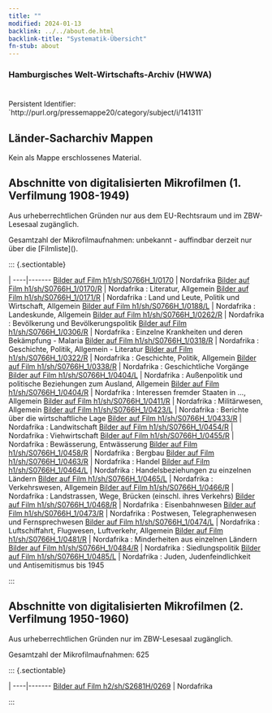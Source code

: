 ```yaml
---
title: ""
modified: 2024-01-13
backlink: ../../about.de.html
backlink-title: "Systematik-Übersicht"
fn-stub: about
---
```


### Hamburgisches Welt-Wirtschafts-Archiv (HWWA)

# 

<div class="hint">Persistent Identifier: `http://purl.org/pressemappe20/category/subject/i/141311`</div>







## Länder-Sacharchiv Mappen





Kein als Mappe erschlossenes Material.



<a id="filmsections" />

## Abschnitte von digitalisierten Mikrofilmen (1. Verfilmung 1908-1949)

<p>Aus urheberrechtlichen Gründen nur aus dem EU-Rechtsraum und im ZBW-Lesesaal zugänglich.</p>


<p>Gesamtzahl der Mikrofilmaufnahmen: unbekannt - auffindbar derzeit nur über die [Filmliste]().</p>





::: {.sectiontable}

 | 
----|-------
<a class="btn" href="https://pm20.zbw.eu/film/h1/sh/S0766H_1/0170" rel="nofollow">Bilder auf Film h1/sh/S0766H_1/0170</a> | Nordafrika
<a class="btn" href="https://pm20.zbw.eu/film/h1/sh/S0766H_1/0170/R" rel="nofollow">Bilder auf Film h1/sh/S0766H_1/0170/R</a> | Nordafrika : Literatur, Allgemein
<a class="btn" href="https://pm20.zbw.eu/film/h1/sh/S0766H_1/0171/R" rel="nofollow">Bilder auf Film h1/sh/S0766H_1/0171/R</a> | Nordafrika : Land und Leute, Politik und Wirtschaft, Allgemein
<a class="btn" href="https://pm20.zbw.eu/film/h1/sh/S0766H_1/0188/L" rel="nofollow">Bilder auf Film h1/sh/S0766H_1/0188/L</a> | Nordafrika :  Landeskunde, Allgemein
<a class="btn" href="https://pm20.zbw.eu/film/h1/sh/S0766H_1/0262/R" rel="nofollow">Bilder auf Film h1/sh/S0766H_1/0262/R</a> | Nordafrika : Bevölkerung und Bevölkerungspolitik
<a class="btn" href="https://pm20.zbw.eu/film/h1/sh/S0766H_1/0306/R" rel="nofollow">Bilder auf Film h1/sh/S0766H_1/0306/R</a> | Nordafrika : Einzelne Krankheiten und deren Bekämpfung - Malaria
<a class="btn" href="https://pm20.zbw.eu/film/h1/sh/S0766H_1/0318/R" rel="nofollow">Bilder auf Film h1/sh/S0766H_1/0318/R</a> | Nordafrika : Geschichte, Politik, Allgemein - Literatur
<a class="btn" href="https://pm20.zbw.eu/film/h1/sh/S0766H_1/0322/R" rel="nofollow">Bilder auf Film h1/sh/S0766H_1/0322/R</a> | Nordafrika : Geschichte, Politik, Allgemein
<a class="btn" href="https://pm20.zbw.eu/film/h1/sh/S0766H_1/0338/R" rel="nofollow">Bilder auf Film h1/sh/S0766H_1/0338/R</a> | Nordafrika : Geschichtliche Vorgänge
<a class="btn" href="https://pm20.zbw.eu/film/h1/sh/S0766H_1/0404/L" rel="nofollow">Bilder auf Film h1/sh/S0766H_1/0404/L</a> | Nordafrika : Außenpolitik und politische Beziehungen zum Ausland, Allgemein
<a class="btn" href="https://pm20.zbw.eu/film/h1/sh/S0766H_1/0404/R" rel="nofollow">Bilder auf Film h1/sh/S0766H_1/0404/R</a> | Nordafrika : Interessen fremder Staaten in …, Allgemein
<a class="btn" href="https://pm20.zbw.eu/film/h1/sh/S0766H_1/0411/R" rel="nofollow">Bilder auf Film h1/sh/S0766H_1/0411/R</a> | Nordafrika : Militärwesen, Allgemein
<a class="btn" href="https://pm20.zbw.eu/film/h1/sh/S0766H_1/0423/L" rel="nofollow">Bilder auf Film h1/sh/S0766H_1/0423/L</a> | Nordafrika : Berichte über die wirtschaftliche Lage
<a class="btn" href="https://pm20.zbw.eu/film/h1/sh/S0766H_1/0433/R" rel="nofollow">Bilder auf Film h1/sh/S0766H_1/0433/R</a> | Nordafrika : Landwitschaft
<a class="btn" href="https://pm20.zbw.eu/film/h1/sh/S0766H_1/0454/R" rel="nofollow">Bilder auf Film h1/sh/S0766H_1/0454/R</a> | Nordafrika : Viehwirtschaft
<a class="btn" href="https://pm20.zbw.eu/film/h1/sh/S0766H_1/0455/R" rel="nofollow">Bilder auf Film h1/sh/S0766H_1/0455/R</a> | Nordafrika : Bewässerung, Entwässerung
<a class="btn" href="https://pm20.zbw.eu/film/h1/sh/S0766H_1/0458/R" rel="nofollow">Bilder auf Film h1/sh/S0766H_1/0458/R</a> | Nordafrika : Bergbau
<a class="btn" href="https://pm20.zbw.eu/film/h1/sh/S0766H_1/0463/R" rel="nofollow">Bilder auf Film h1/sh/S0766H_1/0463/R</a> | Nordafrika : Handel
<a class="btn" href="https://pm20.zbw.eu/film/h1/sh/S0766H_1/0464/L" rel="nofollow">Bilder auf Film h1/sh/S0766H_1/0464/L</a> | Nordafrika : Handelsbeziehungen zu einzelnen Ländern
<a class="btn" href="https://pm20.zbw.eu/film/h1/sh/S0766H_1/0465/L" rel="nofollow">Bilder auf Film h1/sh/S0766H_1/0465/L</a> | Nordafrika : Verkehrswesen, Allgemein
<a class="btn" href="https://pm20.zbw.eu/film/h1/sh/S0766H_1/0466/R" rel="nofollow">Bilder auf Film h1/sh/S0766H_1/0466/R</a> | Nordafrika : Landstrassen, Wege, Brücken (einschl. ihres Verkehrs)
<a class="btn" href="https://pm20.zbw.eu/film/h1/sh/S0766H_1/0468/R" rel="nofollow">Bilder auf Film h1/sh/S0766H_1/0468/R</a> | Nordafrika : Eisenbahnwesen
<a class="btn" href="https://pm20.zbw.eu/film/h1/sh/S0766H_1/0473/R" rel="nofollow">Bilder auf Film h1/sh/S0766H_1/0473/R</a> | Nordafrika : Postwesen, Telegraphenwesen und Fernsprechwesen
<a class="btn" href="https://pm20.zbw.eu/film/h1/sh/S0766H_1/0474/L" rel="nofollow">Bilder auf Film h1/sh/S0766H_1/0474/L</a> | Nordafrika : Luftschiffahrt, Flugwesen, Luftverkehr, Allgemein
<a class="btn" href="https://pm20.zbw.eu/film/h1/sh/S0766H_1/0481/R" rel="nofollow">Bilder auf Film h1/sh/S0766H_1/0481/R</a> | Nordafrika :  Minderheiten aus einzelnen Ländern
<a class="btn" href="https://pm20.zbw.eu/film/h1/sh/S0766H_1/0484/R" rel="nofollow">Bilder auf Film h1/sh/S0766H_1/0484/R</a> | Nordafrika : Siedlungspolitik
<a class="btn" href="https://pm20.zbw.eu/film/h1/sh/S0766H_1/0485/L" rel="nofollow">Bilder auf Film h1/sh/S0766H_1/0485/L</a> | Nordafrika : Juden, Judenfeindlichkeit und Antisemitismus bis 1945


:::




## Abschnitte von digitalisierten Mikrofilmen (2. Verfilmung 1950-1960)

<p>Aus urheberrechtlichen Gründen nur im ZBW-Lesesaal zugänglich.</p>


<p>Gesamtzahl der Mikrofilmaufnahmen: 625</p>





::: {.sectiontable}

 | 
----|-------
<a class="btn" href="https://pm20.zbw.eu/film/h2/sh/S2681H/0269" rel="nofollow">Bilder auf Film h2/sh/S2681H/0269</a> | Nordafrika


:::
















